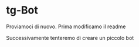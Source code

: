 # tg-Bot
Proviamoci di nuovo. Prima modificamo il readme

Successivamente tenteremo di creare un piccolo bot

